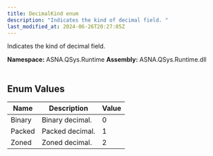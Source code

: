 ```yaml
---
title: DecimalKind enum
description: "Indicates the kind of decimal field. "
last_modified_at: 2024-06-26T20:27:05Z
---
```


Indicates the kind of decimal field.

**Namespace:** ASNA.QSys.Runtime
**Assembly:** ASNA.QSys.Runtime.dll
<br>
<br>

## Enum Values

| Name | Description | Value
| --- | --- | --- 
| Binary | Binary decimal. | 0 |
| Packed | Packed decimal. | 1 |
| Zoned | Zoned decimal. | 2 |
